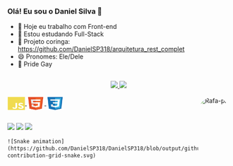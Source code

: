 ### Olá! Eu sou o Daniel Silva 👋

- 🔭 Hoje eu trabalho com Front-end
- 🌱 Estou estudando Full-Stack
- 👯 Projeto coringa: https://github.com/DanielSP318/arquitetura_rest_complet
- 😄 Pronomes: Ele/Dele
- 🌈 Pride Gay

##

<div align="center">
  <a href="https://github.com/DanielSP318">
  <img height="180em" src="https://github-readme-stats.vercel.app/api?username=DanielSP318&show_icons=true&theme=dracula&include_all_commits=true&count_private=true"/>
  <img height="180em" src="https://github-readme-stats.vercel.app/api/top-langs/?username=DanielSP318&layout=compact&langs_count=7&theme=dracula"/>
</div>
  
  <div style="display: inline_block"><br>
  <img align="center" alt="Rafa-Js" height="30" width="40" src="https://raw.githubusercontent.com/devicons/devicon/master/icons/javascript/javascript-plain.svg">
  <img align="center" alt="Rafa-HTML" height="30" width="40" src="https://raw.githubusercontent.com/devicons/devicon/master/icons/html5/html5-original.svg">
  <img align="center" alt="Rafa-CSS" height="30" width="40" src="https://raw.githubusercontent.com/devicons/devicon/master/icons/css3/css3-original.svg">
  <img align="right" alt="Rafa-pic" height="150" style="border-radius:50px;" src="https://media.discordapp.net/attachments/733825962491248673/977724137592193114/Design_sem_nome.gif?width=588&height=588">
</div>
  
##
  
<div>
  <a href="https://www.instagram.com/dacotinha_/" target="_blank"><img src="https://img.shields.io/badge/-Instagram-%23E4405F?style=for-the-badge&logo=instagram&logoColor=white" target="_blank"></a>
  <a href = "mailto:dsilvapereira318@gmail.com"><img src="https://img.shields.io/badge/-Gmail-%23333?style=for-the-badge&logo=gmail&logoColor=white" target="_blank"></a>
  <a href="https://www.linkedin.com/in/daniel-silva-pereira-2452941ab/" target="_blank"><img src="https://img.shields.io/badge/-LinkedIn-%230077B5?style=for-the-badge&logo=linkedin&logoColor=white" target="_blank"></a>  
  
    ![Snake animation](https://github.com/DanielSP318/DanielSP318/blob/output/github-contribution-grid-snake.svg)
  
</div>
